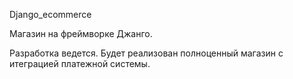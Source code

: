 Django_ecommerce

<p>Магазин на фреймворке Джанго.</p>
<p>Разработка ведется. Будет реализован полноценный магазин с итеграцией платежной системы. </p>
